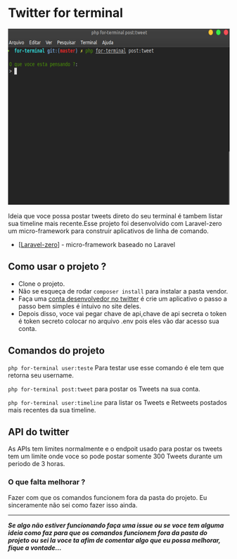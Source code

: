 # Twitter for terminal
 <img src="public/img/foto.jpg" alt="alt text" width="900px" height="400px" > 

Ideia que voce possa postar tweets direto do seu terminal é tambem listar sua timeline mais recente.Esse projeto foi desenvolvido com Laravel-zero um micro-framework para construir aplicativos de linha de comando.
* [[Laravel-zero](https://laravel-zero.com/)] - micro-framework baseado no Laravel

## Como usar o projeto ?
* Clone o projeto.
* Não se esqueça de rodar ```composer install``` para instalar a pasta vendor.
* Faça uma [conta desenvolvedor no twitter](https://developer.twitter.com/en) é crie um aplicativo o passo a passo bem simples é intuivo no site deles.
* Depois disso, voce vai pegar chave de api,chave de api secreta o token é token secreto colocar no arquivo .env pois eles vão dar acesso sua conta.

## Comandos do projeto

``` php for-terminal user:teste ```
  Para testar use esse comando é ele tem que retorna seu username.

  ``` php for-terminal post:tweet ```
  para postar os Tweets na sua conta.


  ``` php for-terminal user:timeline ```
  para listar os Tweets e Retweets postados mais recentes da sua timeline.

## API do twitter
  As APIs tem limites normalmente e o  endpoit usado para postar os tweets tem um limite onde voce so pode postar somente 300 Tweets durante um periodo de 3 horas.

### O que falta melhorar ?
  Fazer com que os comandos funcionem fora da pasta do projeto. Eu sinceramente não sei como fazer isso ainda.

***
***Se algo não estiver funcionando faça uma issue ou se voce tem alguma ideia como faz para que os comandos funcionem fora da pasta do projeto ou sei la voce ta afim de comentar algo que eu possa melhorar, fique a vontade...***



<!-- ![imagem do projeto for terminal](public/img/foto.jpg)  -->